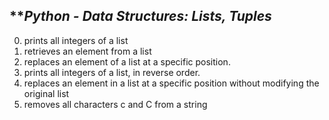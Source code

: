 ## ***Python - Data Structures: Lists, Tuples*
0. prints all integers of a list
1. retrieves an element from a list 
2. replaces an element of a list at a specific position.
3. prints all integers of a list, in reverse order.
4. replaces an element in a list at a specific position without modifying the original list 
5. removes all characters c and C from a string
